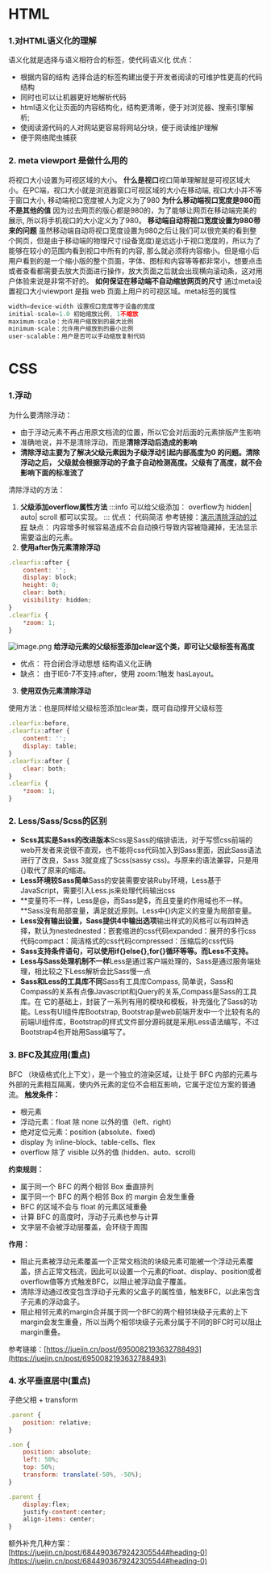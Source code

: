 <a name="gqbHg"></a>
# HTML
<a name="zojs9"></a>
### 1.对HTML语义化的理解
语义化就是选择与语义相符合的标签，使代码语义化
优点：

- 根据内容的结构 选择合适的标签构建出便于开发者阅读的可维护性更高的代码结构
- 同时也可以让机器更好地解析代码
- html语义化让页面的内容结构化，结构更清晰，便于对浏览器、搜索引擎解析;
- 使阅读源代码的人对网站更容易将网站分块，便于阅读维护理解
- 便于网络爬虫捕获
<a name="JFlIL"></a>
### 2. meta viewport 是做什么用的
将视口大小设置为可视区域的大小。
**什么是视口**视口简单理解就是可视区域大小。在PC端，视口大小就是浏览器窗口可视区域的大小在移动端, 视口大小并不等于窗口大小, 移动端视口宽度被人为定义为了980
**为什么移动端视口宽度是980而不是其他的值**
因为过去网页的版心都是980的，为了能够让网页在移动端完美的展示, 所以将手机视口的大小定义为了980。
**移动端自动将视口宽度设置为980带来的问题**
虽然移动端自动将视口宽度设置为980之后让我们可以很完美的看到整个网页，但是由于移动端的物理尺寸(设备宽度)是远远小于视口宽度的，所以为了能够在较小的范围内看到视口中所有的内容, 那么就必须将内容缩小。但是缩小后用户看到的是一个缩小版的整个页面，字体、图标和内容等等都非常小，想要点击或者查看都需要去放大页面进行操作，放大页面之后就会出现横向滚动条，这对用户体验来说是非常不好的。
**如何保证在移动端不自动缩放网页的尺寸**
通过meta设置视口大小viewport 是指 web 页面上用户的可视区域。meta标签的属性
```javascript
width=device-width 设置视口宽度等于设备的宽度
initial-scale=1.0 初始缩放比例, 1不缩放
maximum-scale：允许用户缩放到的最大比例
minimum-scale：允许用户缩放到的最小比例
user-scalable：用户是否可以手动缩放复制代码
```


<a name="o8Nny"></a>
# CSS
<a name="OgKrT"></a>
### 1.浮动
为什么要清除浮动：

- 由于浮动元素不再占用原文档流的位置，所以它会对后面的元素排版产生影响
- 准确地说，并不是清除浮动，而是**清除浮动后造成的影响**
- **清除浮动主要为了解决父级元素因为子级浮动引起内部高度为0 的问题。清除浮动之后， 父级就会根据浮动的子盒子自动检测高度。父级有了高度，就不会影响下面的标准流了**

清除浮动的方法：

1. **父级添加overflow属性方法**
:::info
可以给父级添加： overflow为 hidden| auto| scroll  都可以实现。
:::
优点： 代码简洁
参考链接：[演示清除浮动的过程](https://www.php.cn/css-tutorial-412428.html)
缺点： 内容增多时候容易造成不会自动换行导致内容被隐藏掉，无法显示需要溢出的元素。
2. **使用after伪元素清除浮动**
```javascript
.clearfix:after {
    content: '';
    display: block;
    height: 0;
    clear: both;
    visibility: hidden;
}
.clearfix {
    *zoom: 1;
}

```
![image.png](https://cdn.nlark.com/yuque/0/2022/png/21696332/1665400978174-f997b665-a37f-4fca-9475-d05d4e04c85f.png#clientId=ubd4f8414-113d-4&crop=0&crop=0&crop=1&crop=1&from=paste&height=634&id=ud4fafd61&margin=%5Bobject%20Object%5D&name=image.png&originHeight=792&originWidth=1351&originalType=binary&ratio=1&rotation=0&showTitle=false&size=131299&status=done&style=none&taskId=u312a398e-9c57-43ca-b882-acb17c72b02&title=&width=1080.8)
**给浮动元素的父级标签添加clear这个类，即可让父级标签有高度**

- 优点： 符合闭合浮动思想 结构语义化正确
- 缺点： 由于IE6-7不支持:after，使用 zoom:1触发 hasLayout。
3. **使用双伪元素清除浮动**

使用方法：也是同样给父级标签添加clear类，既可自动撑开父级标签
```javascript
.clearfix:before,
.clearfix:after {
    content: '';
    display: table;
}
.clearfix:after {
    clear: both;
}
.clearfix {
    *zoom: 1;
}
```
<a name="sEiC5"></a>
### 2. Less/Sass/Scss的区别

- **Scss其实是Sass的改进版本**Scss是Sass的缩排语法，对于写惯css前端的web开发者来说很不直观，也不能将css代码加入到Sass里面，因此Sass语法进行了改良，Sass 3就变成了Scss(sassy css)。与原来的语法兼容，只是用{}取代了原来的缩进。
- **Less环境较Sass简单**Sass的安装需要安装Ruby环境，Less基于JavaScript，需要引入Less.js来处理代码输出css
- **变量符不一样，Less是@，而Sass是$，而且变量的作用域也不一样。**Sass没有局部变量，满足就近原则。Less中{}内定义的变量为局部变量。
- **Less没有输出设置，Sass提供4中输出选项**输出样式的风格可以有四种选择，默认为nestednested：嵌套缩进的css代码expanded：展开的多行css代码compact：简洁格式的css代码compressed：压缩后的css代码
- **Sass支持条件语句，可以使用if{}else{},for{}循环等等。而Less不支持。**
- **Less与Sass处理机制不一样**Less是通过客户端处理的，Sass是通过服务端处理，相比较之下Less解析会比Sass慢一点
- **Sass和Less的工具库不同**Sass有工具库Compass, 简单说，Sass和Compass的关系有点像Javascript和jQuery的关系,Compass是Sass的工具库。在 它的基础上，封装了一系列有用的模块和模板，补充强化了Sass的功能。Less有UI组件库Bootstrap, Bootstrap是web前端开发中一个比较有名的前端UI组件库，Bootstrap的样式文件部分源码就是采用Less语法编写，不过Bootstrap4也开始用Sass编写了。
<a name="qk1GJ"></a>
### 3. BFC及其应用(重点)
BFC （块级格式化上下文），是一个独立的渲染区域，让处于 BFC 内部的元素与外部的元素相互隔离，使内外元素的定位不会相互影响，它属于定位方案的普通流。
**触发条件：**

- 根元素
- 浮动元素：float 除 none 以外的值（left、right）
- 绝对定位元素：position (absolute、fixed)
- display 为 inline-block、table-cells、flex
- overflow 除了 visible 以外的值 (hidden、auto、scroll)

**约束规则：**

- 属于同一个 BFC 的两个相邻 Box 垂直排列
- 属于同一个 BFC 的两个相邻 Box 的 margin 会发生重叠
- BFC 的区域不会与 float 的元素区域重叠
- 计算 BFC 的高度时，浮动子元素也参与计算
- 文字层不会被浮动层覆盖，会环绕于周围

**作用：**

- 阻止元素被浮动元素覆盖一个正常文档流的块级元素可能被一个浮动元素覆盖，挤占正常文档流，因此可以设置一个元素的float、display、position或者overflow值等方式触发BFC，以阻止被浮动盒子覆盖。
- 清除浮动通过改变包含浮动子元素的父盒子的属性值，触发BFC，以此来包含子元素的浮动盒子。
- 阻止相邻元素的margin合并属于同一个BFC的两个相邻块级子元素的上下margin会发生重叠，所以当两个相邻块级子元素分属于不同的BFC时可以阻止margin重叠。

参考链接：[https://juejin.cn/post/6950082193632788493](https://juejin.cn/post/6950082193632788493)
<a name="AjcpL"></a>
### 4. 水平垂直居中(重点)
子绝父相 + transform
```javascript
.parent {
    position: relative;
}

.son {
    position: absolute;
    left: 50%;
    top: 50%;
    transform: translate(-50%, -50%);
}
```
```javascript
.parent {
    display:flex;
    justify-content:center;
    align-items: center;
}
```
额外补充几种方案：[https://juejin.cn/post/6844903679242305544#heading-0](https://juejin.cn/post/6844903679242305544#heading-0)
